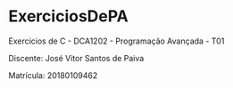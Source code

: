 # ExerciciosDePA
Exercicios de C - DCA1202 - Programação Avançada - T01

Discente: José Vitor Santos de Paiva

Matrícula: 20180109462
